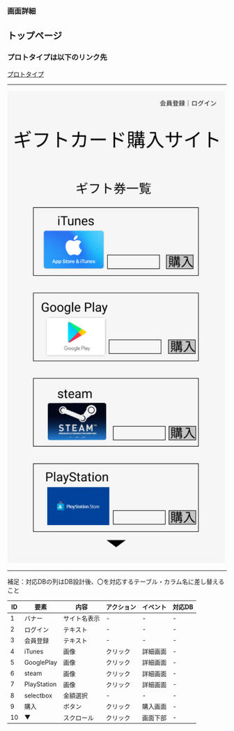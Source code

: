 ### 画面詳細
## トップページ
### プロトタイプは以下のリンク先
[プロトタイプ](https://www.figma.com/file/IhY27LOwgtwBdPqiLC5lNT/gamensyousai?node-id=2%3A0)
*****

<img src="../img/toppage.png" width="500">

*****
補足：対応DBの列はDB設計後、〇を対応するテーブル・カラム名に差し替えること

|ID|要素|内容|アクション|イベント|対応DB|
|--|----|---|---------|--------|-----|
|1 |バナー|サイト名表示|-|-|-|
|2 |ログイン|テキスト|-|-|-|
|3 |会員登録|テキスト|-|-|-|
|4 |iTunes|画像|クリック|詳細画面|-|
|5 |GooglePlay|画像|クリック|詳細画面|-|
|6 |steam|画像|クリック|詳細画面|-|
|7 |PlayStation|画像|クリック|詳細画面|-|
|8 |selectbox|金額選択|-|-|-|
|9 |購入|ボタン|クリック|購入画面|-|
|10 |▼|スクロール|クリック|画面下部|-|
